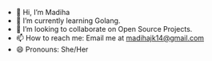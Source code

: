 - 👋 Hi, I’m Madiha
- 🌱 I’m currently learning Golang.
- 💞️ I’m looking to collaborate on Open Source Projects.
- 📫 How to reach me: Email me at madihajk14@gmail.com
- 😄 Pronouns: She/Her
  
<!---
Madihaj14/Madihaj14 is a ✨ special ✨ repository because its `README.md` (this file) appears on your GitHub profile.
You can click the Preview link to take a look at your changes.
--->
